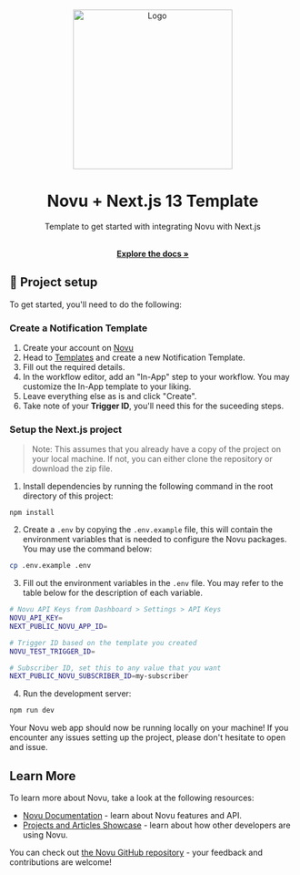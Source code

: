 <br/>
<br/>

<div align="center">
  <a href="https://novu.co" target="_blank">
  <picture>
    <source media="(prefers-color-scheme: dark)" srcset="https://user-images.githubusercontent.com/8872447/165779319-34962ccc-3149-466c-b1da-97fd93254520.png">
    <img src="https://user-images.githubusercontent.com/8872447/165779274-22a190da-3284-487e-bd1e-14983df12cbb.png" width="280" alt="Logo"/>
  </picture>
  </a>
</div>

<h1 align="center">Novu + Next.js 13 Template</h1>

<div align="center">
Template to get started with integrating Novu with Next.js
</div>

  <p align="center">
    <br />
    <a href="https://docs.novu.co" rel="dofollow"><strong>Explore the docs »</strong></a>
    <br />
  </p>

## 🚀 Project setup

To get started, you'll need to do the following:

### Create a Notification Template

1. Create your account on [Novu](https://novu.co)
2. Head to [Templates](https://web.novu.co/templates) and create a new Notification Template.
3. Fill out the required details.
4. In the workflow editor, add an "In-App" step to your workflow. You may customize the In-App template to your liking.
5. Leave everything else as is and click "Create".
6. Take note of your **Trigger ID**, you'll need this for the suceeding steps.

### Setup the Next.js project

> Note: This assumes that you already have a copy of the project on your local machine. If not, you can either clone the
> repository or download the zip file.

1. Install dependencies by running the following command in the root directory of this project:

```base
npm install
```

2. Create a `.env` by copying the `.env.example` file, this will contain the environment variables that is needed to
   configure the Novu packages. You may use the command below:

```bash
cp .env.example .env
```

3. Fill out the environment variables in the `.env` file. You may refer to the table below for the description of each
   variable.

```bash
# Novu API Keys from Dashboard > Settings > API Keys
NOVU_API_KEY=
NEXT_PUBLIC_NOVU_APP_ID=

# Trigger ID based on the template you created
NOVU_TEST_TRIGGER_ID=

# Subscriber ID, set this to any value that you want
NEXT_PUBLIC_NOVU_SUBSCRIBER_ID=my-subscriber
```

4. Run the development server:

```bash
npm run dev
```

Your Novu web app should now be running locally on your machine! If you encounter any issues setting up the project,
please don't hesitate to open and issue.

## Learn More

To learn more about Novu, take a look at the following resources:

- [Novu Documentation](https://docs.novu.co/) - learn about Novu features and API.
- [Projects and Articles Showcase](https://docs.novu.co/community/projects-and-articles) - learn about how other
  developers are using Novu.

You can check out [the Novu GitHub repository](https://github.com/novuhq/novu) - your feedback and contributions are
welcome!
